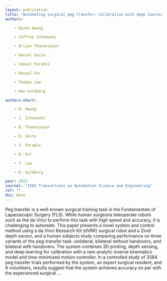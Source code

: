 ```yaml
---
layout: publication
title: "Automating surgical peg transfer: Calibration with deep learning can exceed speed, accuracy, and consistency of humans"
authors:

    - Minho Hwang

    - Jeffrey Ichnowski

    - Brijen Thananjeyan

    - Daniel Seita

    - Samuel Paradis

    - Danyal Fer

    - Thomas Low

    - Ken Goldberg

authors-short:

    - M. Hwang

    - J. Ichnowski

    - B. Thananjeyan

    - D. Seita

    - S. Paradis

    - D. Fer

    - T. Low

    - K. Goldberg

year: 2022
journal: "IEEE Transactions on Automation Science and Engineering"
ref: ""
doi: None
---
```


Peg transfer is a well-known surgical training task in the Fundamentals of Laparoscopic Surgery (FLS). While human surgeons teleoperate robots such as the da Vinci to perform this task with high speed and accuracy, it is challenging to automate. This paper presents a novel system and control method using a da Vinci Research Kit (dVRK) surgical robot and a Zivid depth sensor, and a human subjects study comparing performance on three variants of the peg-transfer task: unilateral, bilateral without handovers, and bilateral with handovers. The system combines 3D printing, depth sensing, and deep learning for calibration with a new analytic inverse kinematics model and time-minimized motion controller. In a controlled study of 3384 peg transfer trials performed by the system, an expert surgical resident, and 9 volunteers, results suggest that the system achieves accuracy on par with the experienced surgical …
    